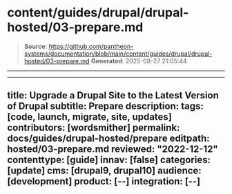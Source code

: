 # content/guides/drupal/drupal-hosted/03-prepare.md

> **Source**: https://github.com/pantheon-systems/documentation/blob/main/content/guides/drupal/drupal-hosted/03-prepare.md
> **Generated**: 2025-08-27 21:05:44

---

---
title: Upgrade a Drupal Site to the Latest Version of Drupal
subtitle: Prepare
description: 
tags: [code, launch, migrate, site, updates]
contributors: [wordsmither]
permalink: docs/guides/drupal-hosted/prepare
editpath: hosted/03-prepare.md
reviewed: "2022-12-12"
contenttype: [guide]
innav: [false]
categories: [update]
cms: [drupal9, drupal10]
audience: [development]
product: [--]
integration: [--]
---

<Partial file="drupal/prepare-local-environment-no-clone-new.md" />
